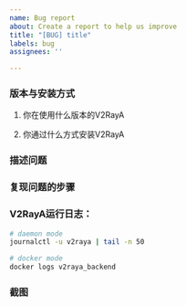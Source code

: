 ```yaml
---
name: Bug report
about: Create a report to help us improve
title: "[BUG] title"
labels: bug
assignees: ''

---
```


### 版本与安装方式

1. 你在使用什么版本的V2RayA

2. 你通过什么方式安装V2RayA


### 描述问题
<!-- 在下方简要描述问题 -->


### 复现问题的步骤
<!-- 在下方描述如何复现问题 -->


### V2RayA运行日志：

 ```bash
 # daemon mode
 journalctl -u v2raya | tail -n 50
 
 # docker mode
 docker logs v2raya_backend
 ```
<!-- 在下方贴入运行日志 -->


### 截图
<!-- 如果条件允许请附图 -->

